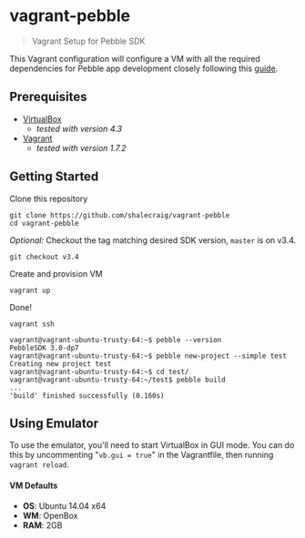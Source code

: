 # vagrant-pebble
> Vagrant Setup for Pebble SDK

This Vagrant configuration will configure a VM with all the required dependencies for
Pebble app development closely following this [guide](http://developer.getpebble.com/sdk/install/linux/).

## Prerequisites

- [VirtualBox](https://www.virtualbox.org/wiki/Downloads)
  - _tested with version 4.3_
- [Vagrant](http://www.vagrantup.com/downloads)
  - _tested with version 1.7.2_

## Getting Started

Clone this repository

    git clone https://github.com/shalecraig/vagrant-pebble
    cd vagrant-pebble

_Optional:_ Checkout the tag matching desired SDK version, `master` is on v3.4.

    git checkout v3.4

Create and provision VM

    vagrant up

Done!

    vagrant ssh

    vagrant@vagrant-ubuntu-trusty-64:~$ pebble --version
    PebbleSDK 3.0-dp7
    vagrant@vagrant-ubuntu-trusty-64:~$ pebble new-project --simple test
    Creating new project test
    vagrant@vagrant-ubuntu-trusty-64:~$ cd test/
    vagrant@vagrant-ubuntu-trusty-64:~/test$ pebble build
    ...
    'build' finished successfully (0.160s)

## Using Emulator

To use the emulator, you'll need to start VirtualBox in GUI mode. You can do this by
uncommenting "`vb.gui = true`" in the Vagrantfile, then running `vagrant reload`.

#### VM Defaults

- **OS**: Ubuntu 14.04 x64
- **WM**: OpenBox
- **RAM**: 2GB
